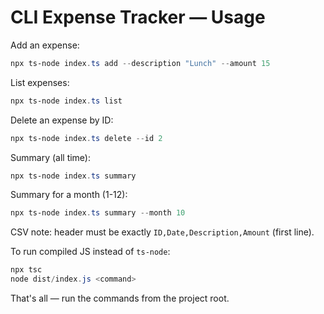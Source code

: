 # CLI Expense Tracker — Usage

Add an expense:

```powershell
npx ts-node index.ts add --description "Lunch" --amount 15
```

List expenses:

```powershell
npx ts-node index.ts list
```

Delete an expense by ID:

```powershell
npx ts-node index.ts delete --id 2
```

Summary (all time):

```powershell
npx ts-node index.ts summary
```

Summary for a month (1-12):

```powershell
npx ts-node index.ts summary --month 10
```

CSV note: header must be exactly `ID,Date,Description,Amount` (first line).

To run compiled JS instead of `ts-node`:

```powershell
npx tsc
node dist/index.js <command>
```

That's all — run the commands from the project root.
